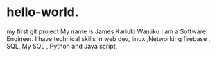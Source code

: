 # hello-world.
my first git project
My name is James Kariuki Wanjiku
I am a Software Engineer.
I have technical skills in web dev, linux ,Networking firebase , SQL, My SQL , Python and Java script.

